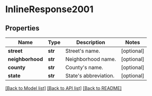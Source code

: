 # InlineResponse2001

## Properties
Name | Type | Description | Notes
------------ | ------------- | ------------- | -------------
**street** | **str** | Street&#39;s name. | [optional] 
**neighborhood** | **str** | Neighborhood name. | [optional] 
**county** | **str** | County&#39;s name. | [optional] 
**state** | **str** | State&#39;s abbreviation. | [optional] 

[[Back to Model list]](../README.md#documentation-for-models) [[Back to API list]](../README.md#documentation-for-api-endpoints) [[Back to README]](../README.md)


